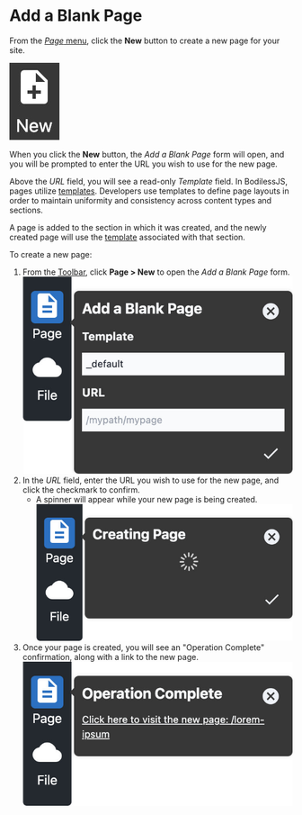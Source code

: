 # Add a Blank Page

From the [_Page_ menu](../), click the **New** button to create a new page for your site.

![New Page icon](./assets/PageNewIcon.jpg ':size=60')

When you click the **New** button, the _Add a Blank Page_ form will open, and you will be prompted
to enter the URL you wish to use for the new page.

Above the _URL_ field, you will see a read-only _Template_ field. In BodilessJS, pages utilize
[templates](/Development/Guides/BuildingSites/Templates/). Developers use templates to define page
layouts in order to maintain uniformity and consistency across content types and sections.

A page is added to the section in which it was created, and the newly created page will use the
[template](/Development/Guides/BuildingSites/Templates/) associated with that section.

To create a new page:

01. From the [Toolbar](../../#toolbar), click **Page > New** to open the _Add a Blank Page_ form.  
    ![Add a Blank Page form](./assets/PageAddABlankPage.jpg ':size=50%')
01. In the _URL_ field, enter the URL you wish to use for the new page, and click the checkmark to
    confirm.
    * A spinner will appear while your new page is being created.  
      ![Creating Page spinner](./assets/PageCreatingPage.jpg ':size=50%')
01. Once your page is created, you will see an "Operation Complete" confirmation, along with a link
    to the new page.  
    ![Operation Complete](./assets/PageNewOperationComplete.jpg ':size=50%')

